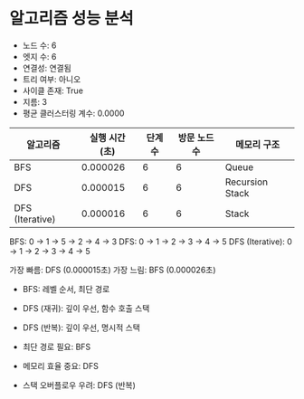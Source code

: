 # 알고리즘 성능 분석

- 노드 수: 6
- 엣지 수: 6
- 연결성: 연결됨
- 트리 여부: 아니오
- 사이클 존재: True
- 지름: 3
- 평균 클러스터링 계수: 0.0000

| 알고리즘 | 실행 시간 (초) | 단계 수 | 방문 노드 수 | 메모리 구조 |
|----------|----------------|---------|--------------|-------------|
| BFS | 0.000026 | 6 | 6 | Queue |
| DFS | 0.000015 | 6 | 6 | Recursion Stack |
| DFS (Iterative) | 0.000016 | 6 | 6 | Stack |

BFS: 0 → 1 → 5 → 2 → 4 → 3
DFS: 0 → 1 → 2 → 3 → 4 → 5
DFS (Iterative): 0 → 1 → 2 → 3 → 4 → 5

가장 빠름: DFS (0.000015초)
가장 느림: BFS (0.000026초)

- BFS: 레벨 순서, 최단 경로
- DFS (재귀): 깊이 우선, 함수 호출 스택
- DFS (반복): 깊이 우선, 명시적 스택

- 최단 경로 필요: BFS
- 메모리 효율 중요: DFS
- 스택 오버플로우 우려: DFS (반복)